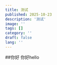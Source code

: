 ```yaml
---
title: 测试
published: 2025-10-23
description: '测试'
image: ''
tags: []
category: ''
draft: false 
lang: ''
---
```

##你好
你好hello
